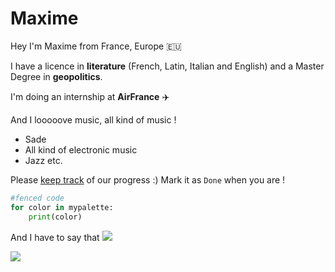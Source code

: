 # Maxime
Hey I'm Maxime from France, Europe 🇪🇺

I have a licence in **literature** (French, Latin, Italian and English) and a Master Degree in **geopolitics**.

I'm doing an internship at **AirFrance** ✈️

And I looooove music, all kind of music !
- Sade
- All kind of electronic music
- Jazz etc.

Please [keep track](https://docs.google.com/spreadsheets/d/1yxYZUc3EF3g-xxgUWgwsrcvGWR4kpmhlm8cFWA6doQU/edit#gid=0) of our progress :)
Mark it as `Done` when you are !

```python 
#fenced code
for color in mypalette:
    print(color)
```
And I have to say that <img src="https://render.githubusercontent.com/render/math?math=e^{i \pi} = -1">


![](https://media.giphy.com/media/JcSvQuMugClLW/giphy.gif)